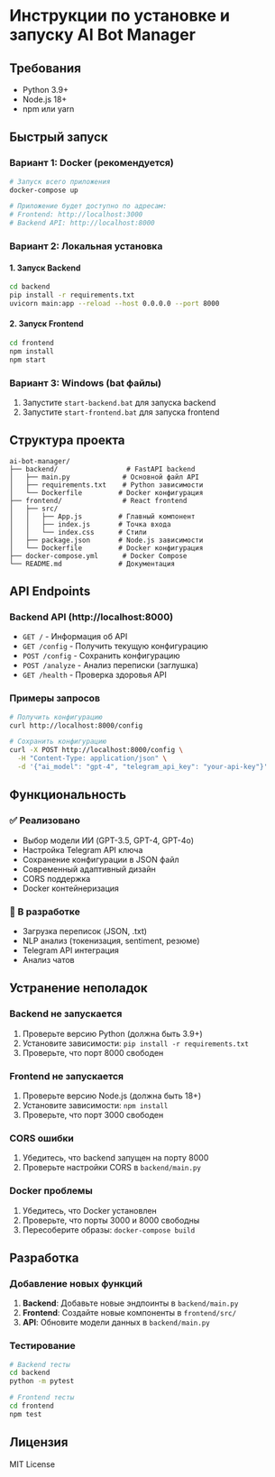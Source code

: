 # Инструкции по установке и запуску AI Bot Manager

## Требования

- Python 3.9+
- Node.js 18+
- npm или yarn

## Быстрый запуск

### Вариант 1: Docker (рекомендуется)

```bash
# Запуск всего приложения
docker-compose up

# Приложение будет доступно по адресам:
# Frontend: http://localhost:3000
# Backend API: http://localhost:8000
```

### Вариант 2: Локальная установка

#### 1. Запуск Backend

```bash
cd backend
pip install -r requirements.txt
uvicorn main:app --reload --host 0.0.0.0 --port 8000
```

#### 2. Запуск Frontend

```bash
cd frontend
npm install
npm start
```

### Вариант 3: Windows (bat файлы)

1. Запустите `start-backend.bat` для запуска backend
2. Запустите `start-frontend.bat` для запуска frontend

## Структура проекта

```
ai-bot-manager/
├── backend/                 # FastAPI backend
│   ├── main.py             # Основной файл API
│   ├── requirements.txt    # Python зависимости
│   └── Dockerfile         # Docker конфигурация
├── frontend/               # React frontend
│   ├── src/
│   │   ├── App.js         # Главный компонент
│   │   ├── index.js       # Точка входа
│   │   └── index.css      # Стили
│   ├── package.json       # Node.js зависимости
│   └── Dockerfile         # Docker конфигурация
├── docker-compose.yml      # Docker Compose
└── README.md              # Документация
```

## API Endpoints

### Backend API (http://localhost:8000)

- `GET /` - Информация об API
- `GET /config` - Получить текущую конфигурацию
- `POST /config` - Сохранить конфигурацию
- `POST /analyze` - Анализ переписки (заглушка)
- `GET /health` - Проверка здоровья API

### Примеры запросов

```bash
# Получить конфигурацию
curl http://localhost:8000/config

# Сохранить конфигурацию
curl -X POST http://localhost:8000/config \
  -H "Content-Type: application/json" \
  -d '{"ai_model": "gpt-4", "telegram_api_key": "your-api-key"}'
```

## Функциональность

### ✅ Реализовано
- Выбор модели ИИ (GPT-3.5, GPT-4, GPT-4o)
- Настройка Telegram API ключа
- Сохранение конфигурации в JSON файл
- Современный адаптивный дизайн
- CORS поддержка
- Docker контейнеризация

### 🔄 В разработке
- Загрузка переписок (JSON, .txt)
- NLP анализ (токенизация, sentiment, резюме)
- Telegram API интеграция
- Анализ чатов

## Устранение неполадок

### Backend не запускается
1. Проверьте версию Python (должна быть 3.9+)
2. Установите зависимости: `pip install -r requirements.txt`
3. Проверьте, что порт 8000 свободен

### Frontend не запускается
1. Проверьте версию Node.js (должна быть 18+)
2. Установите зависимости: `npm install`
3. Проверьте, что порт 3000 свободен

### CORS ошибки
1. Убедитесь, что backend запущен на порту 8000
2. Проверьте настройки CORS в `backend/main.py`

### Docker проблемы
1. Убедитесь, что Docker установлен
2. Проверьте, что порты 3000 и 8000 свободны
3. Пересоберите образы: `docker-compose build`

## Разработка

### Добавление новых функций

1. **Backend**: Добавьте новые эндпоинты в `backend/main.py`
2. **Frontend**: Создайте новые компоненты в `frontend/src/`
3. **API**: Обновите модели данных в `backend/main.py`

### Тестирование

```bash
# Backend тесты
cd backend
python -m pytest

# Frontend тесты
cd frontend
npm test
```

## Лицензия

MIT License 